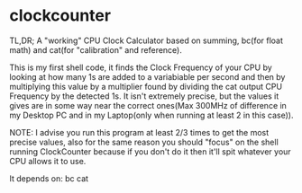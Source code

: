 # clockcounter
TL,DR;
A "working" CPU Clock Calculator based on summing, bc(for float math) and cat(for "calibration" and reference).

This is my first shell code, it finds the Clock Frequency of your CPU by looking at how many 1s are added to a variabiable per second and then by multiplying this value by a multiplier found by dividing the cat output CPU Frequency by the detected 1s. It isn't extremely precise, but the values it gives are in some way near the correct ones(Max 300MHz of difference in my Desktop PC and in my Laptop(only when running at least 2 in this case)).

NOTE: I advise you run this program at least 2/3 times to get the most precise values, also for the same reason you should "focus" on the shell running ClockCounter because if you don't do it then it'll spit whatever your CPU allows it to use.

It depends on:
bc
cat
